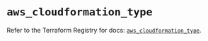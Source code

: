 # `aws_cloudformation_type`

Refer to the Terraform Registry for docs: [`aws_cloudformation_type`](https://registry.terraform.io/providers/hashicorp/aws/5.36.0/docs/resources/cloudformation_type).
